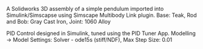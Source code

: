 A Solidworks 3D assembly of a simple pendulum imported into Simulink/Simscapse using Simscape Multibody Link plugin. 
Base: Teak, Rod and Bob: Gray Cast Iron, Joint: 1060 Alloy

PID Control designed in Simulink, tuned using the PID Tuner App. 
Modelling -> Model Settings: Solver - ode15s (stiff/NDF), Max Step Size: 0.01
